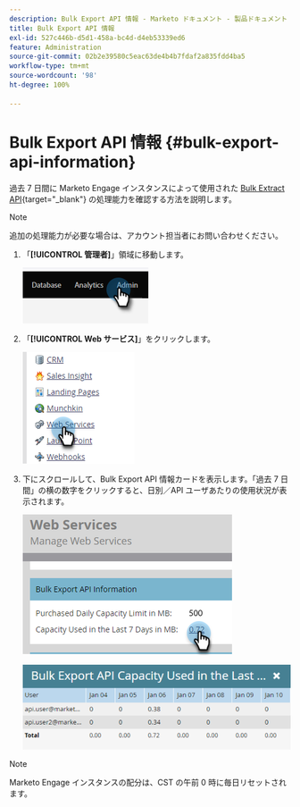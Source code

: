 ```yaml
---
description: Bulk Export API 情報 - Marketo ドキュメント - 製品ドキュメント
title: Bulk Export API 情報
exl-id: 527c446b-d5d1-458a-bc4d-d4eb53339ed6
feature: Administration
source-git-commit: 02b2e39580c5eac63de4b4b7fdaf2a835fdd4ba5
workflow-type: tm+mt
source-wordcount: '98'
ht-degree: 100%

---
```


# Bulk Export API 情報 {#bulk-export-api-information}

過去 7 日間に Marketo Engage インスタンスによって使用された [Bulk Extract API](https://developers.marketo.com/rest-api/bulk-extract/){target="_blank"} の処理能力を確認する方法を説明します。

>[!NOTE]
>
>追加の処理能力が必要な場合は、アカウント担当者にお問い合わせください。

1. 「**[!UICONTROL 管理者]**」領域に移動します。

   ![](assets/bulk-export-api-information-1.png)

1. 「**[!UICONTROL Web サービス]**」をクリックします。

   ![](assets/bulk-export-api-information-2.png)

1. 下にスクロールして、Bulk Export API 情報カードを表示します。「過去 7 日間」の横の数字をクリックすると、日別／API ユーザあたりの使用状況が表示されます。

   ![](assets/bulk-export-api-information-3.png)

   ![](assets/bulk-export-api-information-4.png)

>[!NOTE]
>
>Marketo Engage インスタンスの配分は、CST の午前 0 時に毎日リセットされます。
